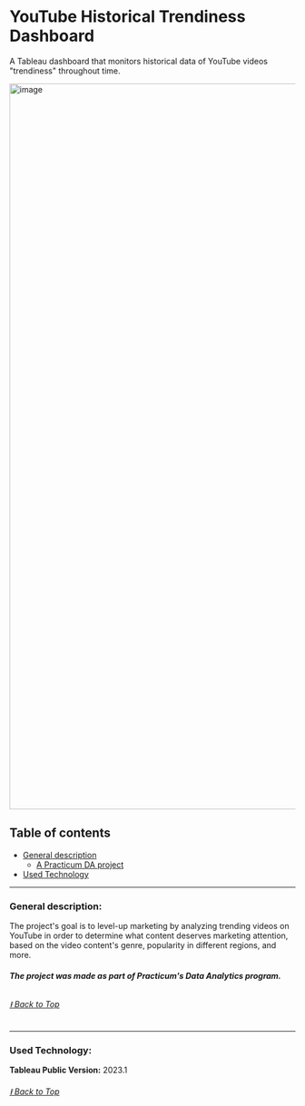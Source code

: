 # YouTube Historical Trendiness Dashboard

A Tableau dashboard that monitors historical data of YouTube videos "trendiness" throughout time.

<img width="1280" alt="image" src="https://user-images.githubusercontent.com/117908614/236872404-a3799a9b-d9e0-41f2-acd7-ac9e0b21248c.png">

## Table of contents
- [General description](#general-description)<br>
    - [A Practicum DA project](#the-project-was-made-as-part-of-practicums-data-analytics-program)
- [Used Technology](#used-technology)


---
### **General description:**
The project's goal is to level-up marketing by analyzing trending videos on YouTube in order to determine what content deserves marketing attention, based on the video content's genre, popularity in different regions, and more.

###### ***The project was made as part of Practicum's Data Analytics program.***


###### [⭱ Back to Top](#youtube-historical-trendiness-dashboard)

---
### Used Technology:
**Tableau Public Version:** 2023.1 <br>

###### [⭱ Back to Top](#youtube-historical-trendiness-dashboard)


